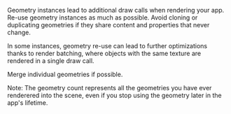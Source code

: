 Geometry instances lead to additional draw calls when rendering your app. Re-use geometry instances as much as possible.
Avoid cloning or duplicating geometries if they share content and properties that never change.

In some instances, geometry re-use can lead to further optimizations thanks to render batching, where objects with the same texture are rendered in a single draw call.

Merge individual geometries if possible.

Note: The geometry count represents all the geometries you have ever renderered into the scene, even if you stop using the geometry later in the app's lifetime.
